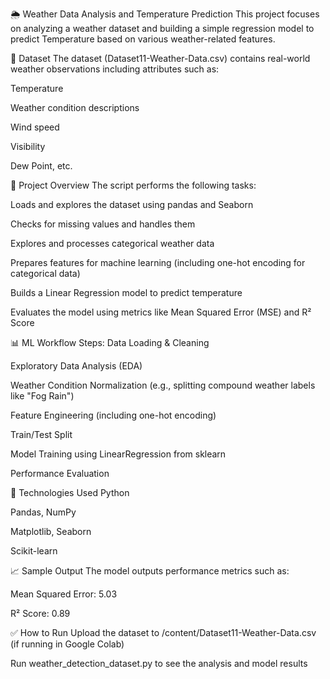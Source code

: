 🌦️ Weather Data Analysis and Temperature Prediction
This project focuses on analyzing a weather dataset and building a simple regression model to predict Temperature based on various weather-related features.

📁 Dataset
The dataset (Dataset11-Weather-Data.csv) contains real-world weather observations including attributes such as:

Temperature

Weather condition descriptions

Wind speed

Visibility

Dew Point, etc.

🧠 Project Overview
The script performs the following tasks:

Loads and explores the dataset using pandas and Seaborn

Checks for missing values and handles them

Explores and processes categorical weather data

Prepares features for machine learning (including one-hot encoding for categorical data)

Builds a Linear Regression model to predict temperature

Evaluates the model using metrics like Mean Squared Error (MSE) and R² Score

📊 ML Workflow Steps:
Data Loading & Cleaning

Exploratory Data Analysis (EDA)

Weather Condition Normalization (e.g., splitting compound weather labels like "Fog Rain")

Feature Engineering (including one-hot encoding)

Train/Test Split

Model Training using LinearRegression from sklearn

Performance Evaluation

🧪 Technologies Used
Python

Pandas, NumPy

Matplotlib, Seaborn

Scikit-learn

📈 Sample Output
The model outputs performance metrics such as:

Mean Squared Error: 5.03

R² Score: 0.89

✅ How to Run
Upload the dataset to /content/Dataset11-Weather-Data.csv (if running in Google Colab)

Run weather_detection_dataset.py to see the analysis and model results
